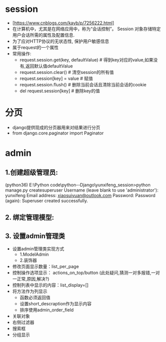 # session
- [https://www.cnblogs.com/kayb/p/7256222.html]
- 在计算机中，尤其是在网络应用中，称为“会话控制”。
  Session 对象存储特定用户会话所需的属性及配置信息.
- 为了应对HTTP协议的无状态性, 保护用户敏感信息
- 属于request的一个属性
- 常用操作:
    - request.session.get(key, defaultValue) # 得到key对应的value,如果没有,返回默认值defaultValue
    - request.session.clear() # 清空session的所有值
    - request.session[key] = value # 赋值
    - request.session.flush() # 删除当前会话且清除当前会话的cookie
    - del request.session[key] # 删除key的值
# 分页
- django提供现成的分页器用来对结果进行分页
- from django.core.paginator import Paginator
# admin
## 1.创建超级管理员: 
(python36) E:\Python code\python--Django\yunxifeng_session>python manage.py createsuperuser
Username (leave blank to use 'administrator'): yunxifeng
Email address: xiaosuiyuan@outlook.com
Password:
Password (again):
Superuser created successfully.
## 2. 绑定管理模型:
## 3. 设置admin管理类
- 设置admin管理类实现方式
    - 1.ModelAdmin
    - 2.装饰器
- 修改页面显示数量：list_per_page
- 控制操作选项显示： actions_on_top/button  (此处疑问,猜测一对多报错,一对一正常,原因,解决?)
- 控制列表中显示的内容：list_display=[]
- 将方法作为列显示
    - 函数必须返回值
    - 设置short_descraption作为显示内容
    - 排序使用admin_order_field
- 关联对象  
- 右侧过滤器  
- 搜索框
- 分组显示
